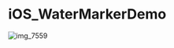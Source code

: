# iOS_WaterMarkerDemo


![img_7559](https://user-images.githubusercontent.com/2126967/35392103-b79ac6d0-021b-11e8-9453-1fb645c0737b.jpeg)

